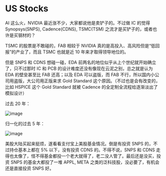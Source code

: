 # US Stocks

AI 这么火，NVIDIA 最近涨不少，大家都说他是卖铲子的。不过做 IC 的觉得 Synopsys(SNPS), Cadence(CDNS), TSMC(TSM) 之流才是买铲子的，或者也许是买钢材的？

TSMC 的股票是不敢碰的，FAB 相较于 NVIDIA 真的是高投入、高风险但是“低回报”的产业了，而且 TSMC 也就是近 10 年来才取得领导地位的。

但是 SNPS 和 CDNS 想碰一碰，EDA 前两名的地位似乎从上个世纪就开始确立了，只不过那时 IC 和 PCB 的设计难度还没有像现在云泥之别，总之就是认为 EDA 的壁垒甚至比 FAB 还高；以及 EDA 可以盗版，而 FAB 不行，所以国内小公司用盗版，大公司用正版来求 Gold Standard 这个原因。（不过也是会有改变的，比如 HSPICE 这个 Gold Standard 就被 Cadence 的全定制全流程给逐渐淡出了模拟设计）

过去 20 年：

![image](https://github.com/user-attachments/assets/2ee0d146-81d1-4f13-8375-3659fe79fcf4)

归一化的过去 5 年：

![image](https://github.com/user-attachments/assets/4c7af5fc-057b-4263-a272-487332766931)


美股大陆买起来挺烦，遂看看支付宝上美股基金情况。倒是有投资 SNPS 的，不过持仓基本上都在 5% 以下，没有投资 CDNS 的。不得不说，SNPS 和 CDNS 走得也太像了，怪不得基金都投一个老大就得了，老二没人管了。最后还是没买，投资 SNPS 的基金大都投了一堆 APPL, META 之类的泛科技股，没必要了，有机会还是直接投资 SNPS 好。
